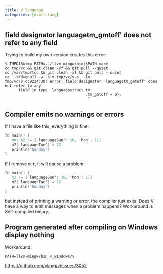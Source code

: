```yaml
---
title: V language
categories: [draft-lang]
---
```


## field designator  languagetm_gmtoff' does not refer to any field

Trying to build my own version creates this error:

~~~
$ TMPDIR=tmp PATH=../llvm-mingw/bin:$PATH make
cd tmp/vc && git clean -xf && git pull --quiet
cd /var/tmp/tcc && git clean -xf && git pull --quiet
cc  -std=gnu11 -w -o v tmp/vc/v.c  -lm
tmp/vc/v.c:9234:38: error: field designator  languagetm_gmtoff' does not refer to any
      field in type  languagestruct tm'
                                    .tm_gmtoff = 0};
                                     ^
~~~

## Compiler emits no warnings or errors

If I have a file like this, everything is fine:

~~~v
fn main() {
   mut m2 := { languageSun': 10, 'Mon': 11}
   m2[ languageTue'] = 12
   println("Sunday")
}
~~~

If I remove `mut`, it will cause a problem:

~~~v
fn main() {
   m2 := { languageSun': 10, 'Mon': 11}
   m2[ languageTue'] = 12
   println("Sunday")
}
~~~

but instead of printing a warning or error, the compiler just exits. Does V
have a way to emit messages when a problem happens?
Workaround is Self-compiled binary.

## Program generated after compiling on Windows display nothing

Workaround:

~~~
PATH=llvm-mingw/bin v_windows/v
~~~

<https://github.com/vlang/v/issues/3052>
